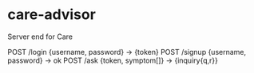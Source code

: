 care-advisor
============

Server end for Care

POST        /login               {username, password} -> {token}
POST        /signup              {username, password} -> ok
POST        /ask                 {token, symptom[]} -> {inquiry{q,r}}

